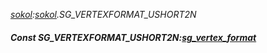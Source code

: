 _[sokol](../../modules/sokol/sokol-module.md):[sokol](../../modules/sokol/sokol-module.md).SG\_VERTEXFORMAT\_USHORT2N_
##### Const SG\_VERTEXFORMAT\_USHORT2N:[sg_vertex_format](../../modules/sokol/sokol-sg_vertex_format.md)
